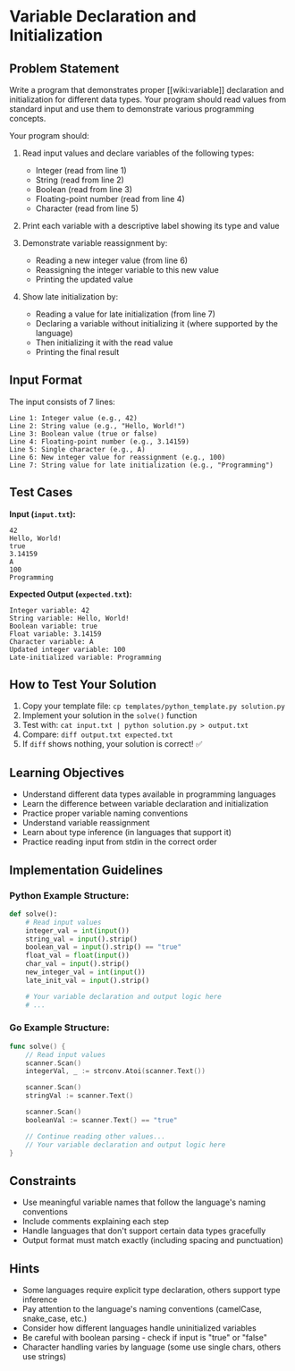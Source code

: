 # Variable Declaration and Initialization

## Problem Statement

Write a program that demonstrates proper [[wiki:variable]] declaration and initialization for different data types. Your program should read values from standard input and use them to demonstrate various programming concepts.

Your program should:

1. Read input values and declare variables of the following types:
   - Integer (read from line 1)
   - String (read from line 2)
   - Boolean (read from line 3)
   - Floating-point number (read from line 4)
   - Character (read from line 5)

2. Print each variable with a descriptive label showing its type and value

3. Demonstrate variable reassignment by:
   - Reading a new integer value (from line 6)
   - Reassigning the integer variable to this new value
   - Printing the updated value

4. Show late initialization by:
   - Reading a value for late initialization (from line 7)
   - Declaring a variable without initializing it (where supported by the language)
   - Then initializing it with the read value
   - Printing the final result

## Input Format

The input consists of 7 lines:

```
Line 1: Integer value (e.g., 42)
Line 2: String value (e.g., "Hello, World!")
Line 3: Boolean value (true or false)
Line 4: Floating-point number (e.g., 3.14159)
Line 5: Single character (e.g., A)
Line 6: New integer value for reassignment (e.g., 100)
Line 7: String value for late initialization (e.g., "Programming")
```

## Test Cases

**Input (`input.txt`):**

```
42
Hello, World!
true
3.14159
A
100
Programming
```

**Expected Output (`expected.txt`):**

```
Integer variable: 42
String variable: Hello, World!
Boolean variable: true
Float variable: 3.14159
Character variable: A
Updated integer variable: 100
Late-initialized variable: Programming
```

## How to Test Your Solution

1. Copy your template file: `cp templates/python_template.py solution.py`
2. Implement your solution in the `solve()` function
3. Test with: `cat input.txt | python solution.py > output.txt`
4. Compare: `diff output.txt expected.txt`
5. If `diff` shows nothing, your solution is correct! ✅

## Learning Objectives

- Understand different data types available in programming languages
- Learn the difference between variable declaration and initialization
- Practice proper variable naming conventions
- Understand variable reassignment
- Learn about type inference (in languages that support it)
- Practice reading input from stdin in the correct order

## Implementation Guidelines

### Python Example Structure:

```python
def solve():
    # Read input values
    integer_val = int(input())
    string_val = input().strip()
    boolean_val = input().strip() == "true"
    float_val = float(input())
    char_val = input().strip()
    new_integer_val = int(input())
    late_init_val = input().strip()

    # Your variable declaration and output logic here
    # ...
```

### Go Example Structure:

```go
func solve() {
    // Read input values
    scanner.Scan()
    integerVal, _ := strconv.Atoi(scanner.Text())

    scanner.Scan()
    stringVal := scanner.Text()

    scanner.Scan()
    booleanVal := scanner.Text() == "true"

    // Continue reading other values...
    // Your variable declaration and output logic here
}
```

## Constraints

- Use meaningful variable names that follow the language's naming conventions
- Include comments explaining each step
- Handle languages that don't support certain data types gracefully
- Output format must match exactly (including spacing and punctuation)

## Hints

- Some languages require explicit type declaration, others support type inference
- Pay attention to the language's naming conventions (camelCase, snake_case, etc.)
- Consider how different languages handle uninitialized variables
- Be careful with boolean parsing - check if input is "true" or "false"
- Character handling varies by language (some use single chars, others use strings)
